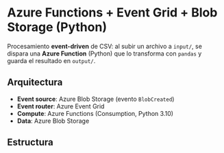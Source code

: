 # Azure Functions + Event Grid + Blob Storage (Python)

Procesamiento **event-driven** de CSV: al subir un archivo a `input/`, se dispara una **Azure Function** (Python) que lo transforma con `pandas` y guarda el resultado en `output/`.

## Arquitectura
- **Event source**: Azure Blob Storage (evento `BlobCreated`)
- **Event router**: Azure Event Grid
- **Compute**: Azure Functions (Consumption, Python 3.10)
- **Data**: Azure Blob Storage
## Estructura
